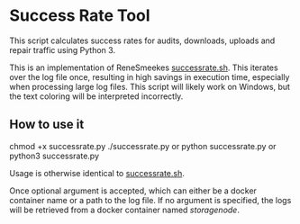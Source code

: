 # Success Rate Tool

This script calculates success rates for audits, downloads, uploads and repair traffic using Python 3.

This is an implementation of ReneSmeekes [successrate.sh](https://github.com/ReneSmeekes/storj_success_rate).
This iterates over the log file once, resulting in high savings in execution time, especially when processing large log files.
This script will likely work on Windows, but the text coloring will be interpreted incorrectly.

## How to use it

chmod +x successrate.py
./successrate.py
or
python successrate.py
or
python3 successrate.py

Usage is otherwise identical to [successrate.sh](https://github.com/ReneSmeekes/storj_success_rate).

Once optional argument is accepted, which can either be a docker container name or a path to the log file. If no argument is specified, the logs will be retrieved from a docker container named _storagenode_.